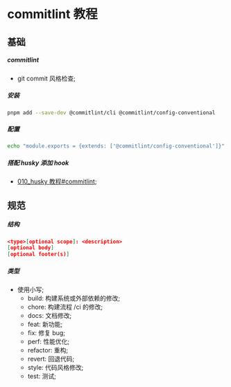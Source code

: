 # commitlint 教程

## 基础

##### commitlint

- git commit 风格检查;

##### 安装

```bash
pnpm add --save-dev @commitlint/cli @commitlint/config-conventional
```

##### 配置

```bash
echo "module.exports = {extends: ['@commitlint/config-conventional']}" > commitlint.config.cjs
```

##### 搭配 husky 添加 hook

- [010_husky 教程#commitlint](010_husky教程.md#commitlint);

## 规范

##### 结构

```json
<type>[optional scope]: <description>
[optional body]
[optional footer(s)]
```

##### 类型

- 使用小写;
  - build: 构建系统或外部依赖的修改;
  - chore: 构建流程 /ci 的修改;
  - docs: 文档修改;
  - feat: 新功能;
  - fix: 修复 bug;
  - perf: 性能优化;
  - refactor: 重构;
  - revert: 回退代码;
  - style: 代码风格修改;
  - test: 测试;
